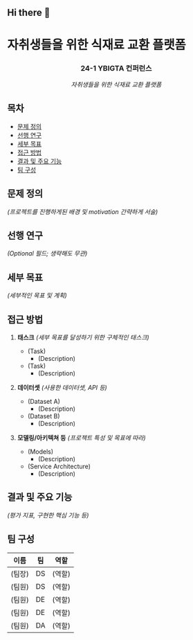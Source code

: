 ## Hi there 👋

# 자취생들을 위한 식재료 교환 플랫폼

<div align="center">
<h3>24-1 YBIGTA 컨퍼런스</h3>

<em> 자취생들을 위한 식재료 교환 플랫폼 </em>

</div>

## 목차
- [문제 정의](#문제-정의)
- [선행 연구](#선행-연구)
- [세부 목표](#세부-목표)
- [접근 방법](#접근-방법)
- [결과 및 주요 기능](#결과-및-주요-기능)
- [팀 구성](#팀-구성)

## 문제 정의
*(프로젝트를 진행하게된 배경 및 motivation 간략하게 서술)*

## 선행 연구
*(Optional 필드; 생략해도 무관)*

## 세부 목표

*(세부적인 목표 및 계획)*

## 접근 방법

1. **태스크** *(세부 목표를 달성하기 위한 구체적인 태스크)*
    - (Task)
        - (Description)
    - (Task)
        - (Description)

2. **데이터셋** *(사용한 데이터셋, API 등)*
    - (Dataset A)
        - (Description)
    - (Dataset B)
        - (Description)

3. **모델링/아키텍쳐 등** *(프로젝트 특성 및 목표에 따라)*
    - (Models)
        - (Description)
    - (Service Architecture)
        - (Description)

## 결과 및 주요 기능

*(평가 지표, 구현한 핵심 기능 등)*

## 팀 구성

|이름|팀|역할|
|-|-|-|
|(팀장)|DS|(역할)|
|(팀원)|DS|(역할)|
|(팀원)|DE|(역할)|
|(팀원)|DE|(역할)|
|(팀원)|DA|(역할)|


<!--

**Here are some ideas to get you started:**

🙋‍♀️ A short introduction - what is your organization all about?
🌈 Contribution guidelines - how can the community get involved?
👩‍💻 Useful resources - where can the community find your docs? Is there anything else the community should know?
🍿 Fun facts - what does your team eat for breakfast?
🧙 Remember, you can do mighty things with the power of [Markdown](https://docs.github.com/github/writing-on-github/getting-started-with-writing-and-formatting-on-github/basic-writing-and-formatting-syntax)
-->
